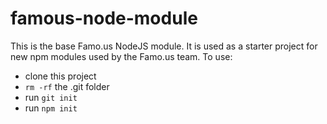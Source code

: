 famous-node-module
==================

This is the base Famo.us NodeJS module. It is used as a starter project for new
npm modules used by the Famo.us team. To use:

 * clone this project
 * `rm -rf` the .git folder 
 * run `git init`
 * run `npm init`

